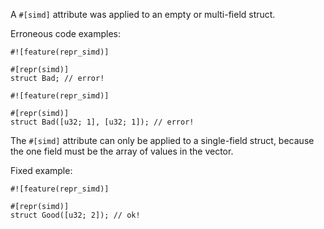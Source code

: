A `#[simd]` attribute was applied to an empty or multi-field struct.

Erroneous code examples:

```compile_fail,E0075
#![feature(repr_simd)]

#[repr(simd)]
struct Bad; // error!
```

```compile_fail,E0075
#![feature(repr_simd)]

#[repr(simd)]
struct Bad([u32; 1], [u32; 1]); // error!
```

The `#[simd]` attribute can only be applied to a single-field struct, because
the one field must be the array of values in the vector.

Fixed example:

```
#![feature(repr_simd)]

#[repr(simd)]
struct Good([u32; 2]); // ok!
```
